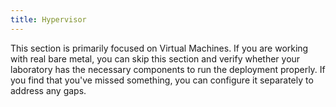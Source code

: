 ```yaml
---
title: Hypervisor
---
```


This section is primarily focused on Virtual Machines. If you are working with real bare metal, you can skip this section and verify whether your laboratory has the necessary components to run the deployment properly. If you find that you've missed something, you can configure it separately to address any gaps.